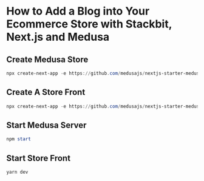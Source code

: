 # How to Add a Blog into Your Ecommerce Store with Stackbit, Next.js and Medusa

## Create Medusa Store

```powershell
npx create-next-app -e https://github.com/medusajs/nextjs-starter-medusa storefront
```

## Create A Store Front

```powershell
npx create-next-app -e https://github.com/medusajs/nextjs-starter-medusa storefront
```


## Start Medusa Server

```powershell
npm start
```

## Start Store Front

```powershell
yarn dev
```
